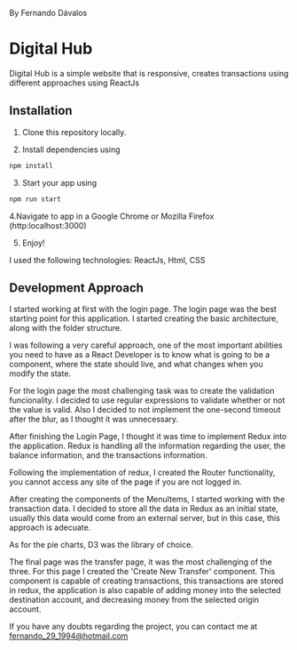 By Fernando Dávalos

# Digital Hub

Digital Hub is a simple website that is responsive, creates transactions using different approaches using ReactJs

## Installation

1. Clone this repository locally.

2. Install dependencies using 

```bash
npm install
```

3. Start your app using

```bash
npm run start
```

4.Navigate to app in a Google Chrome or Mozilla Firefox (http:localhost:3000)

5. Enjoy!

I used the following technologies: ReactJs, Html, CSS

## Development Approach

I started working at first with the login page. The login page was the best starting point for this application. I started creating the basic architecture, along with the folder structure. 

I was following a very careful approach, one of the most important abilities you need to have as a React Developer is to know what is going to be a component, where the state should live, and what changes when you modify the state.

For the login page the most challenging task was to create the validation funcionality. I decided to use regular expressions to validate whether or not the value is valid. Also I decided to not implement the one-second timeout after the blur, as I thought it was unnecessary.

After finishing the Login Page, I thought it was time to implement Redux into the application. Redux is handling all the information regarding the user, the balance information, and the transactions information.

Following the implementation of redux, I created the Router functionality, you cannot access any site of the page if you are not logged in. 

After creating the components of the MenuItems, I started working with the transaction data. I decided to store all the data in Redux as an initial state, usually this data would come from an external server, but in this case, this approach is adecuate. 

As for the pie charts, D3 was the library of choice.

The final page was the transfer page, it was the most challenging of the three. For this page I created the 'Create New Transfer' component. This component is capable of creating transactions, this transactions are stored in redux, the application is also capable of adding money into the selected destination account, and decreasing money from the selected origin account.

If you have any doubts regarding the project, you can contact me at fernando_29_1994@hotmail.com


